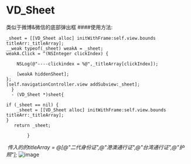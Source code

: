 # VD_Sheet
类似于微博&amp;微信的底部弹出框
####使用方法:
      
    _sheet = [[VD_Sheet alloc] initWithFrame:self.view.bounds titleArr:_titleArray];
    __weak typeof(_sheet) weakA = _sheet;
    weakA.Click = ^(NSInteger clickIndex) {

        NSLog(@"----clickindex = %@",_titleArray[clickIndex]);
      
        [weakA hiddenSheet];
    };
    [self.navigationController.view addSubview:_sheet];
      }
      - (VD_Sheet *)sheet{

    if (_sheet == nil) {
        _sheet = [[VD_Sheet alloc] initWithFrame:self.view.bounds titleArr:_titleArray];
    }
       return _sheet;
 
            }
    
    
    
  *传入的的titleArray = @[@"二代身份证",@"港澳通行证",@"台湾通行证",@"护照"];*
![image](https://ww1.sinaimg.cn/large/006tNbRwgy1fd4sh8ia4gj30ku12agoj.jpg)
